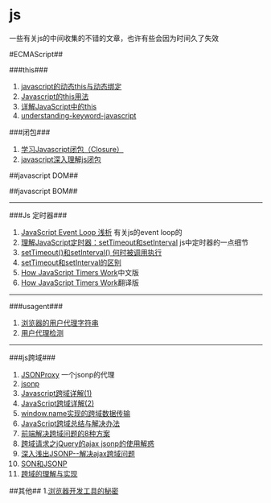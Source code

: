 js
================

一些有关js的中间收集的不错的文章，也许有些会因为时间久了失效

#ECMAScript##

###this###
1. [javascript的动态this与动态绑定](http://www.cnblogs.com/rubylouvre/archive/2009/11/13/1602122.html)
2. [Javascript的this用法](http://www.ruanyifeng.com/blog/2010/04/using_this_keyword_in_javascript.html)
3. [详解JavaScript中的this](http://foocoder.com/blog/xiang-jie-javascriptzhong-de-this.html/)
4. [understanding-keyword-javascript](http://www.phloxblog.in/understanding-keyword-javascript/#.U1XjPfmSx5h)

###闭包###
1. [学习Javascript闭包（Closure）](http://www.ruanyifeng.com/blog/2009/08/learning_javascript_closures.html)
2. [javascript深入理解js闭包](http://blog.csdn.net/qq545923664/article/details/17162711)


##javascript DOM##

##javascript BOM##

- - - 
###Js 定时器###

1. [JavaScript Event Loop 浅析](http://heroicyang.com/2012/08/28/javascript-event-loop/) 有关js的event loop的
2. [理解JavaScript定时器：setTimeout和setInterval](http://heroicyang.com/2012/09/06/javascript-timers/) js中定时器的一点细节
3. [setTimeout()和setInterval() 何时被调用执行](http://www.cnblogs.com/dolphinX/archive/2013/04/05/2784933.html)
4. [setTimeout和setInterval的区别](http://www.jb51.net/article/26679.htm)
5. [How JavaScript Timers Work](http://ejohn.org/blog/how-javascript-timers-work/)中文版
6. [How JavaScript Timers Work](http://www.cnitblog.com/asfman/articles/55714.html)翻译版
- - -

###usagent###

1. [浏览器的用户代理字符串](http://www.cnblogs.com/zoho/archive/2012/04/06/2434777.html)
2. [用户代理检测](http://csspod.com/archives/user-agent-detection)

- - -
###js跨域###

1. [JSONProxy](https://jsonp.nodejitsu.com/) 一个jsonp的代理
2. [jsonp](http://bob.ippoli.to/archives/2005/12/05/remote-json-jsonp/)
3. [Javascript跨域详解(1)](http://rolfzhang.com/articles/346.html)
4. [JavaScript跨域详解(2)](http://rolfzhang.com/articles/380.html)
5. [window.name实现的跨域数据传输](http://www.cnblogs.com/rainman/archive/2011/02/21/1960044.html)
6. [JavaScript跨域总结与解决办法](http://www.cnblogs.com/rainman/archive/2011/02/20/1959325.html)
7. [前端解决跨域问题的8种方案](http://blog.csdn.net/tankpt/article/details/20463571)
8. [跨域请求之jQuery的ajax jsonp的使用解惑](http://www.cnblogs.com/know/archive/2011/10/09/2204005.html)
9. [深入浅出JSONP--解决ajax跨域问题](http://www.cnblogs.com/chopper/archive/2012/03/24/2403945.html)
10. [SON和JSONP](http://www.cnblogs.com/dowinning/archive/2012/04/19/json-jsonp-jquery.html)
11. [跨域的理解与实现](http://www.nowamagic.net/ajax/ajax_KonwHowToCrossDomain.php)

##其他##
1.[浏览器开发工具的秘密](http://jinlong.github.io/blog/2013/08/29/devtoolsecrets/)